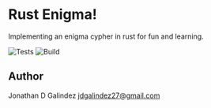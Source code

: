 # Rust Enigma!
Implementing an enigma cypher in rust for fun and learning.

![Tests](https://github.com/galindez27/rust_enigma/actions/workflows/rust.yml/badge.svg)
![Build](https://github.com/galindez27/rust_enigma/actions/workflows/rust_build_only.yml/badge.svg)

## Author
Jonathan D Galindez
jdgalindez27@gmail.com
